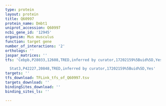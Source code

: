 ```yaml
---
type: protein
layout: protein
title: Q60997
protein_name: Dmbt1
uniprot_accession: Q60997
ncbi_gene_id: '12945'
organism: Mus musculus
function: target gene
number_of_interactions: '2'
orthologs: ''
jaspar_matrices: ''
tfs: 'Cebpb,P28033,12608,TRED,inferred by curator,17202159%5Buid%5D,Yes

  Stat3,P42227,20848,TRED,inferred by curator,17202159%5Buid%5D,Yes'
targets: ''
tfs_download: TFLink_tfs_of_Q60997.tsv
targets_download: ''
bindingSites_download: ''
binding_sites_ls: ''

---
```

